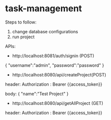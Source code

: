# task-management

Steps to follow:

1. change database configurations 
2. run project

APIs:

* http://localhost:8081/auth/signin (POST)

{
	"username":"admin",
	"password":"password"
}


* http://localhost:8080/api/createProject(POST)

header: Authorization : Bearer {{access_token}} 

body: 
		{
			 "name":"Test Project"
		}

* http://localhost:8080/api/getAllProject (GET)

header: Authorization : Bearer {{access_token}} 



